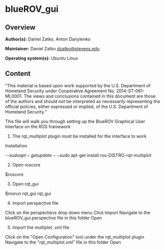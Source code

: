 # blueROV_gui

## Overview

**Author(s):** Daniel Zatko, Anton Danylenko

**Maintainer:** Daniel Zatko <dzatko@stevens.edu>

**Operating system(s):** Ubuntu Linux


## Content
“This material is based upon work supported by the U.S. Department of Homeland Security under Cooperative Agreement No. 2014-ST-061-ML0001. The views and conclusions contained in this document are those of the authors and should not be interpreted as necessarily representing the official policies, either expressed or implied, of the U.S. Department of Homeland Security.”


This file will walk you through setting up the BlueROV Graphical User Interface on the ROS framework

1. The rqt_multiplot plugin must be installed for the interface to work

Installation 
  
  --$sudo apt-get update
  --$sudo apt-get install ros-DISTRO-rqt-multiplot
 
2. Open roscore

  $roscore

3. Open rqt_gui

  $rosrun rqt_gui rqt_gui

4. Import perspective file

  Click on the perspectievs drop down menu
  Click Import
  Navigate to the blueROV_gui.perspective file in this folder
  Open
  
5. Import the multiplot .xml file

  Click on the "Open Configuration" tool under the rqt_multiplot plugin
  Navigate to the "rqt_multiplot.xml" file in this folder
  Open
